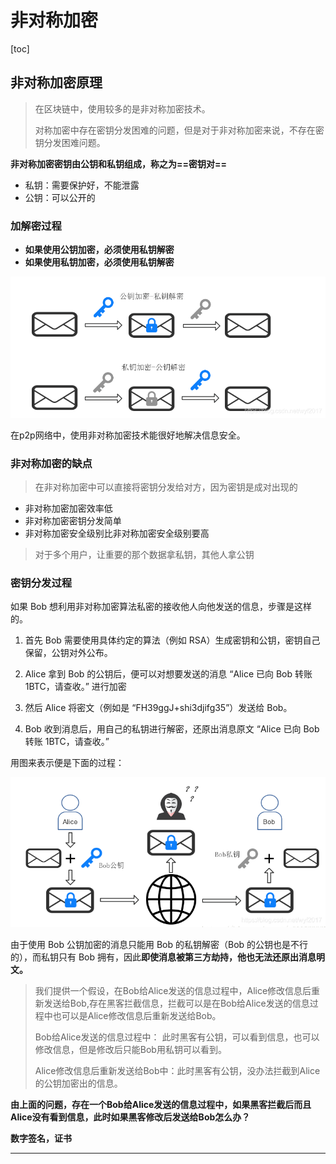 # 非对称加密

[toc]

## 非对称加密原理

> 在区块链中，使用较多的是非对称加密技术。
>
> 对称加密中存在密钥分发困难的问题，但是对于非对称加密来说，不存在密钥分发困难问题。

**非对称加密密钥由公钥和私钥组成，称之为==密钥对==**

+ 私钥：需要保护好，不能泄露
+ 公钥：可以公开的



### 加解密过程

- **如果使用公钥加密，必须使用私钥解密**
- **如果使用私钥加密，必须使用私钥解密**

![img](assets/watermark,type_ZmFuZ3poZW5naGVpdGk,shadow_10,text_aHR0cHM6Ly9ibG9nLmNzZG4ubmV0L3d5ZjIwMTc=,size_16,color_FFFFFF,t_70.png)

在p2p网络中，使用非对称加密技术能很好地解决信息安全。



### 非对称加密的缺点

> 在非对称加密中可以直接将密钥分发给对方，因为密钥是成对出现的

+ 非对称加密加密效率低
+ 非对称加密密钥分发简单
+ 非对称加密安全级别比非对称加密安全级别要高

> 对于多个用户，让重要的那个数据拿私钥，其他人拿公钥



### 密钥分发过程

如果 Bob 想利用非对称加密算法私密的接收他人向他发送的信息，步骤是这样的。

1. 首先 Bob 需要使用具体约定的算法（例如 RSA）生成密钥和公钥，密钥自己保留，公钥对外公布。

2. Alice 拿到 Bob 的公钥后，便可以对想要发送的消息  “Alice 已向 Bob 转账 1BTC，请查收。” 进行加密

3. 然后 Alice 将密文（例如是 “FH39ggJ+shi3djifg35”）发送给 Bob。

4. Bob 收到消息后，用自己的私钥进行解密，还原出消息原文 “Alice 已向 Bob 转账 1BTC，请查收。”

用图来表示便是下面的过程：

![img](assets/watermark,type_ZmFuZ3poZW5naGVpdGk,shadow_10,text_aHR0cHM6Ly9ibG9nLmNzZG4ubmV0L3d5ZjIwMTc=,size_16,color_FFFFFF,t_70-165596897363115.png)





由于使用 Bob 公钥加密的消息只能用 Bob 的私钥解密（Bob 的公钥也是不行的），而私钥只有 Bob 拥有，因此**即使消息被第三方劫持，他也无法还原出消息明文。**

> 我们提供一个假设，在Bob给Alice发送的信息过程中，Alice修改信息后重新发送给Bob,存在黑客拦截信息，拦截可以是在Bob给Alice发送的信息过程中也可以是Alice修改信息后重新发送给Bob。
>
> Bob给Alice发送的信息过程中： 此时黑客有公钥，可以看到信息，也可以修改信息，但是修改后只能Bob用私钥可以看到。
>
> Alice修改信息后重新发送给Bob中：此时黑客有公钥，没办法拦截到Alice的公钥加密出的信息。

**由上面的问题，存在一个Bob给Alice发送的信息过程中，如果黑客拦截后而且Alice没有看到信息，此时如果黑客修改后发送给Bob怎么办？**

**数字签名，证书**

****



